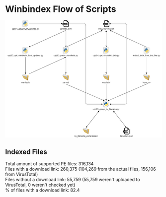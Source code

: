 # Winbindex Flow of Scripts

![winbindex-scripts-flow.png](winbindex-scripts-flow.png)

## Indexed Files

<!--FileStats-->
Total amount of supported PE files: 316,134  
Files with a download link: 260,375 (104,269 from the actual files, 156,106 from VirusTotal)  
Files without a download link: 55,759 (55,759 weren't uploaded to VirusTotal, 0 weren't checked yet)  
% of files with a download link: 82.4  
<!--/FileStats-->
